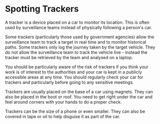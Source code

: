 [Title]: # (Spotting Trackers)
[Order]: # (22)

# Spotting Trackers

A tracker is a device placed on a car to monitor its location. This is often used by surveillance teams instead of physically following a person's car.

Some trackers (particularly those used by government agencies) allow the surveillance team to track a target in real time and to monitor historical paths. Some trackers only log the journey taken by the target vehicle. They do not allow the surveillance team to track the vehicle live - instead the tracker must be retrieved by the team and analysed on a laptop.

You should be particularly aware of the risk of trackers if you think your work is of interest to the authorities and your car is kept in a publicly accessible areas at any time. You should regularly check your car for trackers and particularly before going to any sensitive meetings.

Trackers are usually placed on the base of a car using magnets. They can also be placed in the boot or roof. You need to get right under the car and feel around corners with your hands to do a proper check.

Trackers can be the size of a phone or even smaller. They can also be covered in tape or oil to help disguise it as part of the car.